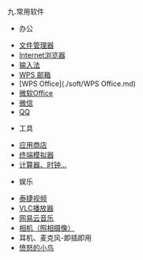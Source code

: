 九.常用软件
* 办公
 - [文件管理器](./soft/文件管理器.md)
 - [Internet浏览器](./soft/Internet浏览器.md)
 - [输入法](./soft/输入法_使用手册.md)
 - [WPS 邮箱](./soft/WPS邮箱.md)
 - [WPS Office](./soft/WPS Office.md)
 - [微软Office](./Office/微软Office.md)
 - [微信](./soft/微信.md)
 - [QQ](./soft/QQ.md)

* 工具
 - [应用商店](./soft/AppStore使用说明.md)
 - [终端模拟器](./soft/OtoTernminal使用手册.md)
 - [计算器、时钟...](./soft/计算器、日历、时钟_使用方式.md)

* 娱乐
 - [泰捷视频](./soft/泰捷视频_使用手册.md)
 - [VLC播放器](./soft/VLC_使用手册.md)
 - [网易云音乐](./soft/网易云音乐_使用手册.md)  
 - [相机（照相摄像）](./soft/相机.md)
 - 耳机、麦克风-即插即用
 - [愤怒的小鸟](./soft/愤怒的小鸟_使用手册.md)
